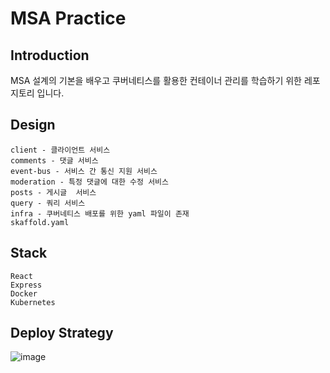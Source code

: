 # MSA Practice

## Introduction
MSA 설계의 기본을 배우고 쿠버네티스를 활용한 컨테이너 관리를 학습하기 위한 레포지토리 입니다.

## Design
```
client - 클라이언트 서비스
comments - 댓글 서비스
event-bus - 서비스 간 통신 지원 서비스
moderation - 특정 댓글에 대한 수정 서비스
posts - 게시글  서비스
query - 쿼리 서비스
infra - 쿠버네티스 배포를 위한 yaml 파일이 존재
skaffold.yaml
```

## Stack
```
React
Express
Docker
Kubernetes
```

## Deploy Strategy
![image](https://github.com/hyeongirlife/msa/assets/68496535/43ce2945-76f6-403c-8385-3e9c30d1f4f5)
